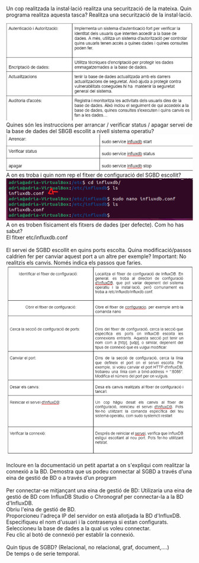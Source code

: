 <br>
Un cop realitzada la instal·lació realitza una securització de la mateixa. Quin programa realitza aquesta tasca? Realitza una securització de la instal·lació.
<br>

![tabla](Imatges/tabla.png)
<br>
Quines són les instruccions per arrancar / verificar status / apagar servei de la base de dades del SBGB escollit a nivell sistema operatiu?
<br>
![tabla](Imatges/tabla2.png)
<br>
A on es troba i quin nom rep el fitxer de configuració del SGBD escollit?
![tabla](Imatges/conf.png)
<br>
A on es troben físicament els fitxers de dades (per defecte). Com ho has sabut?
<br>
El fitxer etc/influxdb.conf
<br>
<br>
El servei de SGBD escollit en quins ports escolta. Quina modificació/passos caldrien fer per canviar aquest port a un altre per exemple? Important: No realitzis els canvis. Només indica els passos que faries.
![tabla](Imatges/tabla3.png)
<br>
<br>
Incloure en la documentació un petit apartat a on s'expliqui com realitzar la connexió a la BD. Demostra que us podeu connectar al SGBD a través d’una eina de gestió de BD o  a través d’un program
<br>
<br>
Per connectar-se mitjançant una eina de gestió de BD: Utilizaria una eina de gestió de BD com InfluxDB Studio o Chronograf per connectar-la a la BD d'InfluxDB.
<br>
Obriu l'eina de gestió de BD.
<br>
Proporcioneu l'adreça IP del servidor on està allotjada la BD d'InfluxDB.
<br>
Especifiqueu el nom d'usuari i la contrasenya si estan configurats.
<br>
Seleccioneu la base de dades a la qual us voleu connectar.
<br>
Feu clic al botó de connexió per establir la connexió.
<br>
<br>
Quin tipus de SGBD? (Relacional, no relacional, graf, document,....)
<br>
De temps o de serie temporal.
